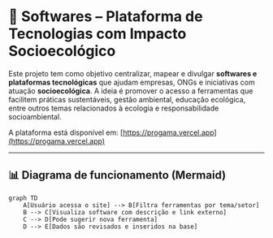 # 🌱 Softwares – Plataforma de Tecnologias com Impacto Socioecológico

Este projeto tem como objetivo centralizar, mapear e divulgar **softwares e plataformas tecnológicas** que ajudam empresas, ONGs e iniciativas com atuação **socioecológica**. A ideia é promover o acesso a ferramentas que facilitem práticas sustentáveis, gestão ambiental, educação ecológica, entre outros temas relacionados à ecologia e responsabilidade socioambiental.

A plataforma está disponível em: [https://progama.vercel.app](https://progama.vercel.app)

---

## 📊 Diagrama de funcionamento (Mermaid)

```mermaid
graph TD
    A[Usuário acessa o site] --> B[Filtra ferramentas por tema/setor]
    B --> C[Visualiza software com descrição e link externo]
    C --> D[Pode sugerir nova ferramenta]
    D --> E[Dados são revisados e inseridos na base]
